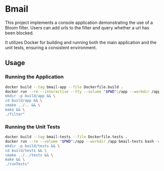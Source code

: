 # Bmail

This project implements a console application demonstrating the use of a Bloom filter.
Users can add urls to the filter and query whether a url has been blocked.

It utilizes Docker for building and running both the main application and the unit tests, ensuring a consistent environment.

## Usage

### Running the Application

```bash
docker build --tag bmail-app --file Dockerfile.build .
docker run --rm --interactive --tty --volume "$PWD":/app --workdir /app bmail-app bash -c "
mkdir -p build/app && \
cd build/app && \
cmake ../.. && \
make && \
./filter"
```

### Running the Unit Tests

```bash
docker build --tag bmail-tests --file Dockerfile.tests .
docker run --rm --volume "$PWD":/app --workdir /app bmail-tests bash -c "
mkdir -p build/tests && \
cd build/tests && \
cmake ../../tests && \
make && \
./runTests"
```
